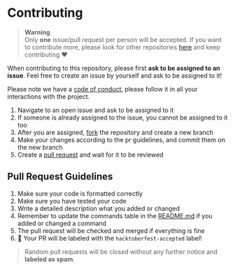 # Contributing 

> **Warning** <br>
> Only **one** issue/pull request per person will be accepted. If you want to contribute more, please look for other repositories [here](https://github.com/topics/hacktoberfest-2022?o=desc&s=updated) and keep contributing ❤️

When contributing to this repository, please first **ask to be assigned to an issue**.
Feel free to create an issue by yourself and ask to be assigned to it!

Please note we have a [code of conduct](CODE_OF_CONDUCT.md), please follow it in all your interactions with the project.

1. Navigate to an open issue and ask to be assigned to it
2. If someone is already assigned to the issue, you cannot be assigned to it too
3. After you are assigned, [fork](https://docs.github.com/en/get-started/quickstart/fork-a-repo) the repository and create a new branch
4. Make your changes according to the pr guidelines, and commit them on the new branch
5. Create a [pull request](https://docs.github.com/en/pull-requests/collaborating-with-pull-requests/proposing-changes-to-your-work-with-pull-requests/creating-a-pull-request) and wait for it to be reviewed

## Pull Request Guidelines

1. Make sure your code is formatted correctly
2. Make sure you have tested your code
3. Write a detailed description what you added or changed 
4. Remember to update the commands table in the [README.md](README.md#whitecheckmark-available-commands) if you added or changed a command 
5. The pull request will be checked and merged if everything is fine
6. :tada: Your PR will be labeled with the `hacktoberfest-accepted` label!

> Random pull requests will be closed without any further notice and **labeled as spam**.
